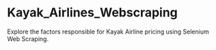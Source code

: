 # Kayak_Airlines_Webscraping
Explore the factors responsible for Kayak Airline pricing using Selenium Web Scraping.
